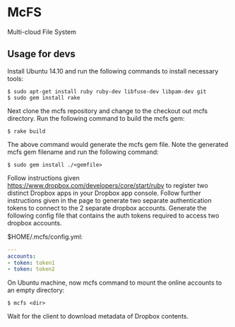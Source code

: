 # McFS
Multi-cloud File System

## Usage for devs

Install Ubuntu 14.10 and run the following commands to install necessary tools:

	$ sudo apt-get install ruby ruby-dev libfuse-dev libpam-dev git
	$ sudo gem install rake

Next clone the mcfs repository and change to the checkout out mcfs directory. Run the following command to build the mcfs gem:

	$ rake build

The above command would generate the mcfs gem file. Note the generated mcfs gem filename and run the following command:

	$ sudo gem install ./<gemfile>


Follow instructions given https://www.dropbox.com/developers/core/start/ruby to register two distinct Dropbox apps in your Dropbox app console. Follow further instructions given in the page to generate two separate authentication tokens to connect to the 2 separate dropbox accounts. Generate the following config file that contains the auth tokens required to access two dropbox accounts.

$HOME/.mcfs/config.yml:

```yaml
---
accounts:
- token: token1
- token: token2
```

On Ubuntu machine, now mcfs command to mount the online accounts to an empty directory:

	$ mcfs <dir>

Wait for the client to download metadata of Dropbox contents.
